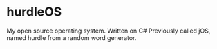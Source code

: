 # hurdleOS
My open source operating system. Written on C#
Previously called jOS, named hurdle from a random word generator.
